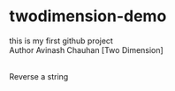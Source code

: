 # twodimension-demo
this is my first github project
<br>
Author Avinash Chauhan [Two Dimension]

<br>
Reverse a string
